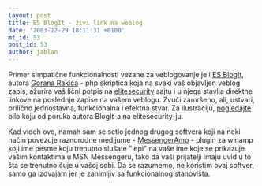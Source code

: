 ```yaml
---
layout: post
title: ES BlogIt - živi link na weblog
date: '2003-12-29 18:11:31 +0100'
mt_id: 53
post_id: 53
author: jablan
---
```

Primer simpatične funkcionalnosti vezane za veblogovanje je i [ES BlogIt](http://www.goranrakic.com/esblogit.html), autora [Gorana Rakića](http://blog.goranrakic.com/) - php skriptica koja na svaki vaš objavljen veblog zapis, ažurira vaš lični potpis na [elitesecurity](http://www.elitesecurity.org/) sajtu i u njega stavlja direktne linkove na poslednje zapise na vašem veblogu. Zvuči zamršeno, ali, ustvari, prilično jednostavna, funkcionalna i efektna stvar. Za ilustraciju, [pogledajte](http://www.elitesecurity.org/korisnik/profil/Goran%20Rakić) bilo koju od poruka autora BlogIt-a na elitesecurity-ju.

Kad videh ovo, namah sam se setio jednog drugog softvera koji na neki način povezuje raznorodne medijume - [MessengerAmp](http://silicon.xs4all.nl/x/messenger) - plugin za winamp koji ime pesme koju trenutno slušate "lepi" na vaše ime koje se prikazuje vašim kontaktima u MSN Messengeru, tako da vaši prijatelji imaju uvid u to šta se trenutno čuje u vašoj sobi. Da se razumemo, ne koristim ovaj softver, samo ga izdvajam jer je zanimljiv sa funkcionalnog stanovišta.

